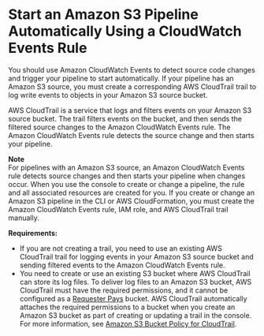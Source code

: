# Start an Amazon S3 Pipeline Automatically Using a CloudWatch Events Rule<a name="create-cloudtrail-S3-source"></a>

You should use Amazon CloudWatch Events to detect source code changes and trigger your pipeline to start automatically\. If your pipeline has an Amazon S3 source, you must create a corresponding AWS CloudTrail trail to log write events to objects in your Amazon S3 source bucket\.

AWS CloudTrail is a service that logs and filters events on your Amazon S3 source bucket\. The trail filters events on the bucket, and then sends the filtered source changes to the Amazon CloudWatch Events rule\. The Amazon CloudWatch Events rule detects the source change and then starts your pipeline\. 

**Note**  
For pipelines with an Amazon S3 source, an Amazon CloudWatch Events rule detects source changes and then starts your pipeline when changes occur\. When you use the console to create or change a pipeline, the rule and all associated resources are created for you\. If you create or change an Amazon S3 pipeline in the CLI or AWS CloudFormation, you must create the Amazon CloudWatch Events rule, IAM role, and AWS CloudTrail trail manually\.

**Requirements:**
+ If you are not creating a trail, you need to use an existing AWS CloudTrail trail for logging events in your Amazon S3 source bucket and sending filtered events to the Amazon CloudWatch Events rule\.
+ You need to create or use an existing S3 bucket where AWS CloudTrail can store its log files\. To deliver log files to an Amazon S3 bucket, AWS CloudTrail must have the required permissions, and it cannot be configured as a [Requester Pays](http://docs.aws.amazon.com/AmazonS3/latest/dev/latest/dev/RequesterPaysBuckets.html) bucket\. AWS CloudTrail automatically attaches the required permissions to a bucket when you create an Amazon S3 bucket as part of creating or updating a trail in the console\. For more information, see [Amazon S3 Bucket Policy for CloudTrail](http://docs.aws.amazon.com/awscloudtrail/latest/userguide/create-s3-bucket-policy-for-cloudtrail.html)\.